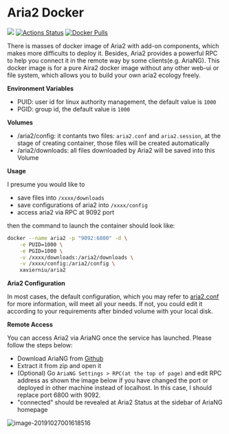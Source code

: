 # Aria2 Docker

[![](https://images.microbadger.com/badges/image/xavierniu/aria2.svg)](https://microbadger.com/images/xavierniu/aria2 "Get your own image badge on microbadger.com")
[![Actions Status](https://github.com/xavier-niu/aria2-docker/workflows/Docker%20Push/badge.svg)](https://github.com/xavier-niu/aria2-docker/actions)
[![Docker Pulls](https://img.shields.io/docker/pulls/xavierniu/aria2)](https://hub.docker.com/r/xavierniu/aria2/)

There is masses of docker image of Aria2 with add-on components, which makes more difficults to deploy it. Besides, Aria2 provides a powerful RPC to help you connect it in the remote way by some clients(e.g. AriaNG). This docker image is for a pure Aira2 docker image without any other web-ui or file system, which allows you to build your own aria2 ecology freely.

**Environment Variables**

- PUID: user id for linux authority management, the default value is `1000`
- PGID: group id, the default value is `1000`

**Volumes**

- /aria2/config: it contants two files: `aria2.conf` and `aria2.session`, at the stage of creating container, those files will be created automatically
- /aria2/downloads: all files downloaded by Aria2 will be saved into this Volume

**Usage**

I presume you would like to

- save files into `/xxxx/downloads`
- save configurations of aria2 into `/xxxx/config`
- access aria2 via RPC at 9092 port

then the command to launch the container should look like:

```bash
docker --name aria2 -p "9092:6800" -d \
	-e PUID=1000 \
	-e PGID=1000 \
	-v /xxxx/downloads:/aria2/downloads \
	-v /xxxx/config:/aria2/config \
	xavierniu/aria2
```

**Aria2 Configuration**

In most cases, the default configuration, which you may refer to [aria2.conf](https://github.com/xavier-niu/aria2-docker/blob/master/aria2.conf) for more information, will meet all your needs. If not, you could edit it according to your requirements after binded volume with your local disk.

**Remote Access**

You can access Aria2 via AriaNG once the service has launched. Please follow the steps below:

- Download AriaNG from [Github](https://github.com/mayswind/AriaNg)
- Extract it from zip and open it
- (Optional) Go `AriaNG Settings > RPC(at the top of page)` and edit RPC address as shown the image below if you have changed the port or deployed in other machine instead of localhost. In this case, I should replace port 6800 with 9092.
- "connected" should be revealed at Aria2 Status at the sidebar of AriaNG homepage

![image-20191027001618516](https://github.com/xavier-niu/aria2-docker/raw/master/aria2ng-screenshot.png)

